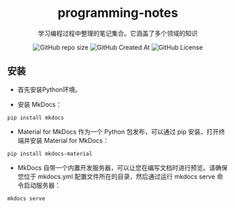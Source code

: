<h1 align="center">programming-notes</h1>

<p align="center">
<span>学习编程过程中整理的笔记集合。它涵盖了多个领域的知识</span>
</p>

<p align="center">
<img alt="GitHub repo size" src="https://img.shields.io/github/repo-size/luguosong/programming-notes">
<img alt="GitHub Created At" src="https://img.shields.io/github/created-at/luguosong/programming-notes">
<img alt="GitHub License" src="https://img.shields.io/github/license/luguosong/programming-notes">
</p>

## 安装

- 首先安装Python环境。

- 安装 MkDocs：

```shell
pip install mkdocs
```

- Material for MkDocs 作为一个 Python 包发布，可以通过 pip 安装，打开终端并安装 Material for MkDocs：

```shell
pip install mkdocs-material
```

- MkDocs 自带一个内置开发服务器，可以让您在编写文档时进行预览。请确保您位于 mkdocs.yml 配置文件所在的目录，然后通过运行
  mkdocs serve 命令启动服务器：

```shell
mkdocs serve
```
